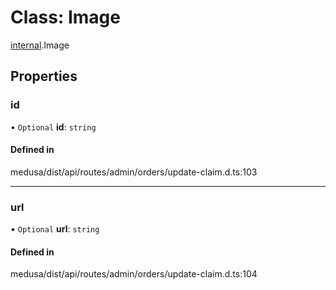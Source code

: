 # Class: Image

[internal](../modules/internal-12.md).Image

## Properties

### id

• `Optional` **id**: `string`

#### Defined in

medusa/dist/api/routes/admin/orders/update-claim.d.ts:103

___

### url

• `Optional` **url**: `string`

#### Defined in

medusa/dist/api/routes/admin/orders/update-claim.d.ts:104
